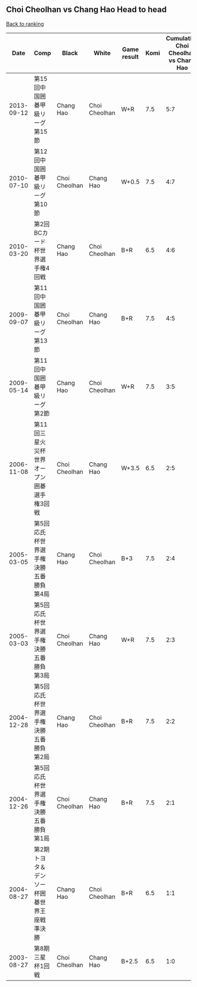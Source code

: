 ## Choi Cheolhan vs Chang Hao Head to head

[Back to ranking](../../index.md)




| **Date** | **Comp** | **Black** | **White** | **Game result** | **Komi** | **Cumulative Choi Cheolhan vs Chang Hao** | **Choi Cheolhan streak** | **Chang Hao streak** | 
| --- | --- | --- | --- | --- | --- | --- | --- | --- |
| 2013-09-12 | 第15回中国囲碁甲級リーグ第15節 | Chang Hao | Choi Cheolhan | W+R | 7.5 | 5:7 | 1 | 0 | 
| 2010-07-10 | 第12回中国囲碁甲級リーグ第10節 | Choi Cheolhan | Chang Hao | W+0.5 | 7.5 | 4:7 | 0 | 2 | 
| 2010-03-20 | 第2回BCカード杯世界選手権4回戦 | Chang Hao | Choi Cheolhan | B+R | 6.5 | 4:6 | 0 | 1 | 
| 2009-09-07 | 第11回中国囲碁甲級リーグ第13節 | Choi Cheolhan | Chang Hao | B+R | 7.5 | 4:5 | 2 | 0 | 
| 2009-05-14 | 第11回中国囲碁甲級リーグ第2節 | Chang Hao | Choi Cheolhan | W+R | 7.5 | 3:5 | 1 | 0 | 
| 2006-11-08 | 第11回三星火災杯世界オープン囲碁選手権3回戦 | Choi Cheolhan | Chang Hao | W+3.5 | 6.5 | 2:5 | 0 | 4 | 
| 2005-03-05 | 第5回応氏杯世界選手権決勝五番勝負第4局 | Chang Hao | Choi Cheolhan | B+3 | 7.5 | 2:4 | 0 | 3 | 
| 2005-03-03 | 第5回応氏杯世界選手権決勝五番勝負第3局 | Choi Cheolhan | Chang Hao | W+R | 7.5 | 2:3 | 0 | 2 | 
| 2004-12-28 | 第5回応氏杯世界選手権決勝五番勝負第2局 | Chang Hao | Choi Cheolhan | B+R | 7.5 | 2:2 | 0 | 1 | 
| 2004-12-26 | 第5回応氏杯世界選手権決勝五番勝負第1局 | Choi Cheolhan | Chang Hao | B+R | 7.5 | 2:1 | 1 | 0 | 
| 2004-08-27 | 第2期トヨタ＆デンソー杯囲碁世界王座戦準決勝 | Chang Hao | Choi Cheolhan | B+R | 6.5 | 1:1 | 0 | 1 | 
| 2003-08-27 | 第8期三星杯1回戦 | Choi Cheolhan | Chang Hao | B+2.5 | 6.5 | 1:0 | 1 | 0 |




